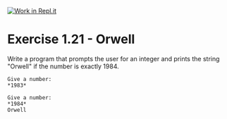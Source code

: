 [![Work in Repl.it](https://classroom.github.com/assets/work-in-replit-14baed9a392b3a25080506f3b7b6d57f295ec2978f6f33ec97e36a161684cbe9.svg)](https://classroom.github.com/online_ide?assignment_repo_id=6281990&assignment_repo_type=AssignmentRepo)
# Exercise 1.21 - Orwell

Write a program that prompts the user for an integer and prints the string "Orwell" if the number is exactly 1984.

```plaintext
Give a number:
*1983*
```

```plaintext
Give a number:
*1984*
Orwell
```
